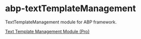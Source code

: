 # abp-textTemplateManagement

TextTemplateManagement module for ABP framework.

[Text Template Management Module (Pro)](https://abp.io/docs/latest/modules/text-template-management)
